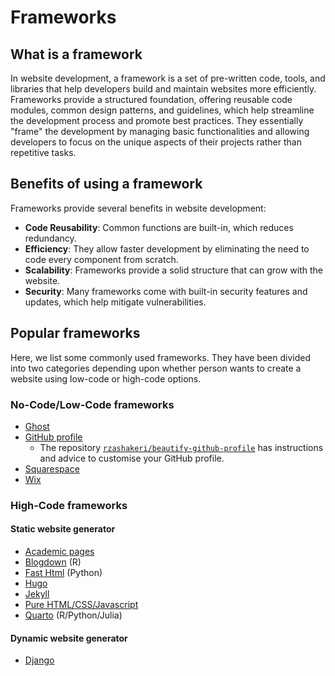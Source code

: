 # Frameworks

## What is a framework

In website development, a framework is a set of pre-written code, tools, and
libraries that help developers build and maintain websites more efficiently.
Frameworks provide a structured foundation, offering reusable code modules,
common design patterns, and guidelines, which help streamline the development
process and promote best practices. They essentially "frame" the development by
managing basic functionalities and allowing developers to focus on the unique
aspects of their projects rather than repetitive tasks.

## Benefits of using a framework

Frameworks provide several benefits in website development:

* **Code Reusability**: Common functions are built-in, which
reduces redundancy.
* **Efficiency**: They allow faster development by eliminating the need
to code every component from scratch.
* **Scalability**: Frameworks provide a solid structure that can grow with the
website.
* **Security**: Many frameworks come with built-in security features and
updates, which help mitigate vulnerabilities.

## Popular frameworks

Here, we list some commonly used frameworks. They have been
divided into two categories depending upon whether person wants to create a
website using low-code or high-code options.

### No-Code/Low-Code frameworks

* [Ghost](https://ghost.org/resources/building/)
* [GitHub profile](https://docs.github.com/en/account-and-profile/setting-up-and-managing-your-github-profile/customizing-your-profile/about-your-profile)
  * The repository [`rzashakeri/beautify-github-profile`](https://github.com/rzashakeri/beautify-github-profile) has instructions and advice to customise your GitHub profile.
* [Squarespace](http://squarespace.com)
* [Wix](https://learnxinyminutes.com/)

### High-Code frameworks

#### Static website generator

* [Academic pages](https://github.com/academicpages/academicpages.github.io)
* [Blogdown](https://bookdown.org/yihui/blogdown/) (R)
* [Fast Html](https://fastht.ml/) (Python)
* [Hugo](https://gohugo.io/)
* [Jekyll](https://jekyllrb.com/)
* [Pure HTML/CSS/Javascript](https://pure-css.github.io/start/)
* [Quarto](https://quarto.org/docs/gallery/#websites) (R/Python/Julia)

#### Dynamic website generator

* [Django](https://www.djangoproject.com/)
